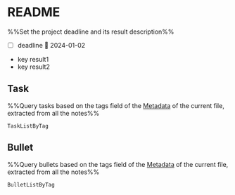 # README
%%Set the project deadline and its result description%%
- [ ] deadline 📅 2024-01-02
- key result1
- key result2

## Task
%%Query tasks based on the tags field of the [Metadata](https://help.obsidian.md/Editing+and+formatting/Metadata) of the current file, extracted from all the notes%%

```PeriodicPARA
TaskListByTag
```

## Bullet
%%Query bullets based on the tags field of the [Metadata](https://help.obsidian.md/Editing+and+formatting/Metadata) of the current file, extracted from all the notes%%

```PeriodicPARA
BulletListByTag
```
